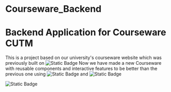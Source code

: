 # Courseware_Backend
# Backend Application for Courseware CUTM
This is a project based on our university's courseware website which was previously built on ![Static Badge](https://img.shields.io/badge/wordpress-blue)
Now we have made a new Courseware with reusable components and interactive features to be better than the previous one using ![Static Badge](https://img.shields.io/badge/React-Js-blue)
and ![Static Badge](https://img.shields.io/badge/Spring-Boot-Green)

![Static Badge](https://img.shields.io/badge/Open%20in%20IntellijIdea-darkgreen)


